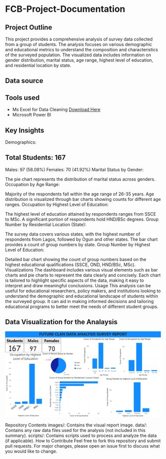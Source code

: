 # FCB-Project-Documentation
## Project Outline
 This project provides a comprehensive analysis of survey data collected from a group of students. The analysis focuses on various demographic and educational metrics to understand the composition and characteristics of the surveyed population. The visualized data includes information on gender distribution, marital status, age range, highest level of education, and residential location by state.

 
 ## Data source

 ## Tools used 
 - Ms Excel for Data Cleaning [Download Here](https://microsoft.com)
  - Microsoft Power BI
  


## Key Insights
Demographics:

## Total Students: 167
Males: 97 (58.08%)
Females: 70 (41.92%)
Marital Status by Gender:

The pie chart represents the distribution of marital status across genders.
Occupation by Age Range:

Majority of the respondents fall within the age range of 26-35 years.
Age distribution is visualized through bar charts showing counts for different age ranges.
Occupation by Highest Level of Education:

The highest level of education attained by respondents ranges from SSCE to MSc.
A significant portion of respondents hold HND/BSc degrees.
Group Number by Residential Location (State):

The survey data covers various states, with the highest number of respondents from Lagos, followed by Ogun and other states.
The bar chart provides a count of group numbers by state.
Group Number by Highest Level of Education:

Detailed bar chart showing the count of group numbers based on the highest educational qualifications (SSCE, OND, HND/BSc, MSc).
Visualizations
The dashboard includes various visual elements such as bar charts and pie charts to represent the data clearly and concisely.
Each chart is tailored to highlight specific aspects of the data, making it easy to interpret and draw meaningful conclusions.
Usage
This analysis can be useful for educational researchers, policy makers, and institutions looking to understand the demographic and educational landscape of students within the surveyed group. It can aid in making informed decisions and tailoring educational programs to better meet the needs of different student groups.



## Data Visualization for the Analaysis

![](Annotation%202024-07-26%20104656.png)




Repository Contents
images/: Contains the visual report image.
data/: Contains any raw data files used for the analysis (not included in this summary).
scripts/: Contains scripts used to process and analyze the data (if applicable).
How to Contribute
Feel free to fork this repository and submit pull requests. For major changes, please open an issue first to discuss what you would like to change.
